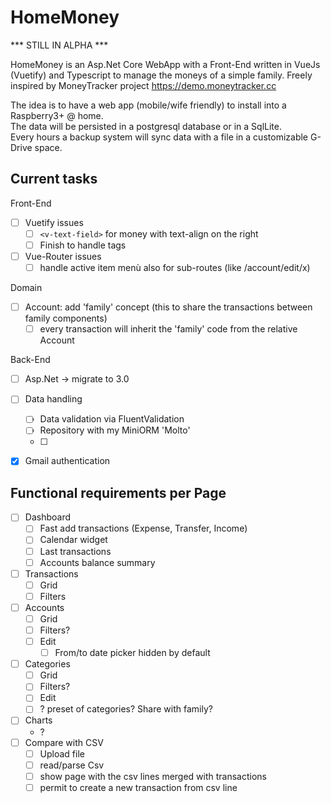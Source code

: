 HomeMoney
=========

*** STILL IN ALPHA ***

HomeMoney is an Asp.Net Core WebApp with a Front-End written in VueJs (Vuetify) and Typescript to manage the moneys of a simple
family.
Freely inspired by MoneyTracker project https://demo.moneytracker.cc

The idea is to have a web app (mobile/wife friendly) to install into a Raspberry3+ @ home.\
The data will be persisted in a postgresql database or in a SqlLite.\
Every hours a backup system will sync data with a file in a customizable G-Drive space.



Current tasks
-------------

Front-End

- [ ] Vuetify issues 
   - [ ]  `<v-text-field>` for money with text-align on the right 
   - [ ]  Finish to handle tags
- [ ] Vue-Router issues
   - [ ] handle active item menù also for sub-routes (like /account/edit/x)

Domain
- [ ] Account: add 'family' concept (this to share the transactions between family components)
    -  [ ] every transaction will inherit the 'family' code from the relative Account

Back-End
- [ ] Asp.Net -> migrate to 3.0
- [ ] Data handling
    - [ ] Data validation via FluentValidation
    - [ ] Repository with my MiniORM 'Molto'
    - [ ] 
- [x] Gmail authentication


Functional requirements per Page
--------------------------------

- [ ] Dashboard
    - [ ] Fast add transactions (Expense, Transfer, Income)
    - [ ] Calendar widget
    - [ ] Last transactions
    - [ ] Accounts balance summary
- [ ] Transactions
    - [ ] Grid
    - [ ] Filters
- [ ] Accounts
    - [ ] Grid
    - [ ] Filters?
    - [ ] Edit
        - [ ] From/to date picker hidden by default 
- [ ] Categories
    - [ ] Grid
    - [ ] Filters?
    - [ ] Edit
    - [ ] ? preset of categories? Share with family?
- [ ] Charts
    - ?
- [ ] Compare with CSV
    - [ ] Upload file
    - [ ] read/parse Csv
    - [ ] show page with the csv lines merged with transactions
    - [ ] permit to create a new transaction from csv line 
